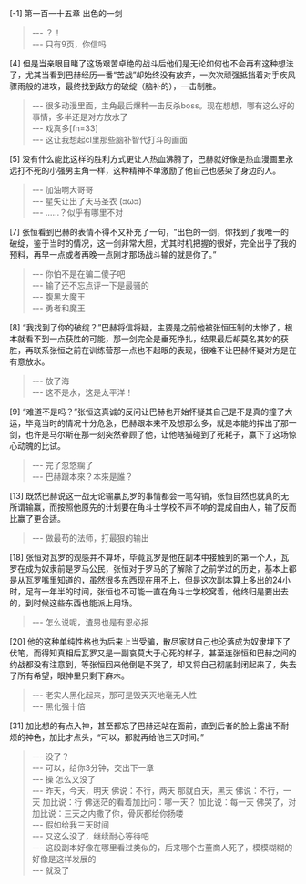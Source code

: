 
[-1] 第一百一十五章 出色的一剑
>--- ？！<br>
>--- 只有9页，你信吗<br>

[4] 但是当亲眼目睹了这场艰苦卓绝的战斗后他们是无论如何也不会再有这种想法了，尤其当看到巴赫经历一番“苦战”却始终没有放弃，一次次顽强抵挡着对手疾风骤雨般的进攻，最终找到敌方的破绽（脑补的），一击制胜。
>--- 很多动漫里面，主角最后爆种一击反杀boss。现在想想，哪有这么好的事情，多半还是对方放水了<br>
>--- 戏真多[fn=33]<br>
>--- 这让我想起cl里那些脑补智代打斗的画面<br>

[5] 没有什么能比这样的胜利方式更让人热血沸腾了，巴赫就好像是热血漫画里永远打不死的小强男主角一样，这种精神不单激励了他自己也感染了身边的人。
>--- 加油啊大哥哥<br>
>--- 星矢让出了天马圣衣 (ಡωಡ)<br>
>--- ……？似乎有哪里不对<br>

[7] 张恒看到巴赫的表情不得不又补充了一句，“出色的一剑，你找到了我唯一的破绽，鉴于当时的情况，这一剑非常大胆，尤其时机把握的很好，完全出乎了我的预料，再早一点或者再晚一点刚才那场战斗输的就是你了。”
>--- 你怕不是在骗二傻子吧<br>
>--- 输了还不忘点评一下是最骚的<br>
>--- 腹黑大魔王<br>
>--- 勇者和魔王<br>

[8] “我找到了你的破绽？”巴赫将信将疑，主要是之前他被张恒压制的太惨了，根本就看不到一点获胜的可能，那一剑完全是垂死挣扎，结果最后却莫名其妙的获胜，再联系张恒之前在训练营那一点也不起眼的表现，很难不让巴赫怀疑对方是在有意放水。
>--- 放了海<br>
>--- 这不是水，这是太平洋！<br>

[9] “难道不是吗？”张恒这真诚的反问让巴赫也开始怀疑其自己是不是真的撞了大运，毕竟当时的情况十分危急，巴赫跟本来不及想那么多，就是本能的挥出了那一剑，也许是马尔斯在那一刻突然眷顾了他，让他瞎猫碰到了死耗子，赢下了这场惊心动魄的比试。
>--- 完了忽悠瘸了<br>
>--- 巴赫跟本來？本來是誰？<br>

[13] 既然巴赫说这一战无论输赢瓦罗的事情都会一笔勾销，张恒自然也就真的无所谓输赢，而按照他原先的计划要在角斗士学校不声不响的混成自由人，输了反而比赢了更合适。
>--- 做最苟的法师，打最狠的输出<br>

[18] 张恒对瓦罗的观感并不算坏，毕竟瓦罗是他在副本中接触到的第一个人，瓦罗在成为奴隶前是罗马公民，张恒对于罗马的了解除了之前学过的历史，基本上都是从瓦罗嘴里知道的，虽然很多东西现在用不上，但是这次副本算上多出的24小时，足有一年半的时间，张恒也不可能一直在角斗士学校窝着，他终归是要出去的，到时候这些东西也能派上用场。
>--- 怎么说呢，渣男也是有恩必报<br>

[20] 他的这种单纯性格也为后来上当受骗，散尽家财自己也沦落成为奴隶埋下了伏笔，而得知真相后瓦罗又是一副哀莫大于心死的样子，甚至连张恒和巴赫之间的约战都没有注意到，等张恒回来他倒是不哭了，却又将自己彻底封闭起来了，失去了所有希望，眼神里只剩下麻木。
>--- 老实人黑化起来，那可是毁天灭地毫无人性<br>
>--- 黑化强十倍<br>

[31] 加比想的有点入神，甚至都忘了巴赫还站在面前，直到后者的脸上露出不耐烦的神色，加比才点头，“可以，那就再给他三天时间。”
>--- 没了？<br>
>--- 可以，给你3分钟，交出下一章<br>
>--- 操 怎么又没了<br>
>--- 昨天，今天，明天
佛说：不行，两天
那就白天，黑天
佛说：不行，一天
加比说：行
佛迷茫的看着加比问：哪一天？
加比说：每一天
佛哭了，对加比说：三天之内撒了你，骨灰都给你扬喽<br>
>--- 假如给我三天时间<br>
>--- 又这么没了，继续耐心等待吧<br>
>--- 这段副本好像在哪里看过类似的，后来哪个古董商人死了，模模糊糊的好像是这样发展的<br>
>--- 就没了<br>
